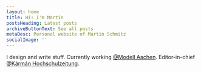 ```yaml
---
layout: home
title: Hi✌️ I'm Martin
postsHeading: Latest posts
archiveButtonText: See all posts
metaDesc: Personal website of Martin Schmitz
socialImage: ''
---
```


I design and write stuff. Currently working [@Modell Aachen](https://www.modell-aachen.de). Editor-in-chief [@Kármán Hochschulzeitung](https://blog.karman-ac.de).
